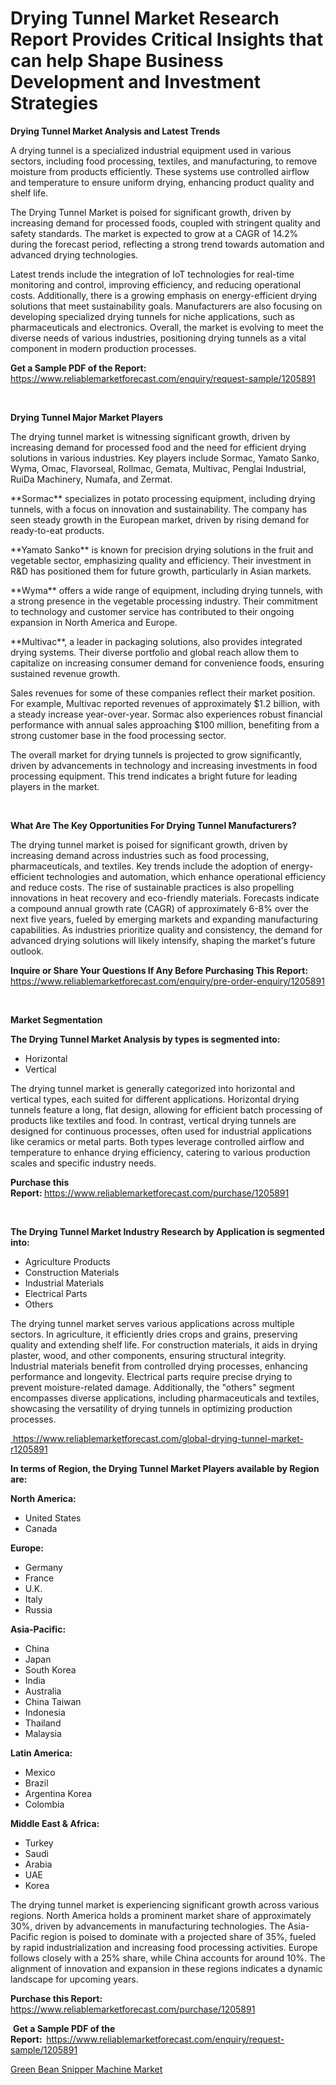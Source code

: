 <p><h1>Drying Tunnel Market Research Report Provides Critical Insights that can help Shape Business Development and Investment Strategies</h1></p><p><strong>Drying Tunnel Market Analysis and Latest Trends</strong></p>
<p><p>A drying tunnel is a specialized industrial equipment used in various sectors, including food processing, textiles, and manufacturing, to remove moisture from products efficiently. These systems use controlled airflow and temperature to ensure uniform drying, enhancing product quality and shelf life.</p><p>The Drying Tunnel Market is poised for significant growth, driven by increasing demand for processed foods, coupled with stringent quality and safety standards. The market is expected to grow at a CAGR of 14.2% during the forecast period, reflecting a strong trend towards automation and advanced drying technologies. </p><p>Latest trends include the integration of IoT technologies for real-time monitoring and control, improving efficiency, and reducing operational costs. Additionally, there is a growing emphasis on energy-efficient drying solutions that meet sustainability goals. Manufacturers are also focusing on developing specialized drying tunnels for niche applications, such as pharmaceuticals and electronics. Overall, the market is evolving to meet the diverse needs of various industries, positioning drying tunnels as a vital component in modern production processes.</p></p>
<p><strong>Get a Sample PDF of the Report:&nbsp;</strong> <a href="https://www.reliablemarketforecast.com/enquiry/request-sample/1205891?utm_campaign=2485&utm_medium=2&utm_source=Github&utm_content=ia&utm_term=19022025&utm_id=drying-tunnel">https://www.reliablemarketforecast.com/enquiry/request-sample/1205891</a></p>
<p>&nbsp;</p>
<p><strong>Drying Tunnel Major Market Players</strong></p>
<p><p>The drying tunnel market is witnessing significant growth, driven by increasing demand for processed food and the need for efficient drying solutions in various industries. Key players include Sormac, Yamato Sanko, Wyma, Omac, Flavorseal, Rollmac, Gemata, Multivac, Penglai Industrial, RuiDa Machinery, Numafa, and Zermat. </p><p>**Sormac** specializes in potato processing equipment, including drying tunnels, with a focus on innovation and sustainability. The company has seen steady growth in the European market, driven by rising demand for ready-to-eat products.</p><p>**Yamato Sanko** is known for precision drying solutions in the fruit and vegetable sector, emphasizing quality and efficiency. Their investment in R&D has positioned them for future growth, particularly in Asian markets.</p><p>**Wyma** offers a wide range of equipment, including drying tunnels, with a strong presence in the vegetable processing industry. Their commitment to technology and customer service has contributed to their ongoing expansion in North America and Europe.</p><p>**Multivac**, a leader in packaging solutions, also provides integrated drying systems. Their diverse portfolio and global reach allow them to capitalize on increasing consumer demand for convenience foods, ensuring sustained revenue growth.</p><p>Sales revenues for some of these companies reflect their market position. For example, Multivac reported revenues of approximately $1.2 billion, with a steady increase year-over-year. Sormac also experiences robust financial performance with annual sales approaching $100 million, benefiting from a strong customer base in the food processing sector.</p><p>The overall market for drying tunnels is projected to grow significantly, driven by advancements in technology and increasing investments in food processing equipment. This trend indicates a bright future for leading players in the market.</p></p>
<p>&nbsp;</p>
<p><strong>What Are The Key Opportunities For Drying Tunnel Manufacturers?</strong></p>
<p><p>The drying tunnel market is poised for significant growth, driven by increasing demand across industries such as food processing, pharmaceuticals, and textiles. Key trends include the adoption of energy-efficient technologies and automation, which enhance operational efficiency and reduce costs. The rise of sustainable practices is also propelling innovations in heat recovery and eco-friendly materials. Forecasts indicate a compound annual growth rate (CAGR) of approximately 6-8% over the next five years, fueled by emerging markets and expanding manufacturing capabilities. As industries prioritize quality and consistency, the demand for advanced drying solutions will likely intensify, shaping the market's future outlook.</p></p>
<p><strong>Inquire or Share Your Questions If Any Before Purchasing This Report:</strong> <a href="https://www.reliablemarketforecast.com/enquiry/pre-order-enquiry/1205891?utm_campaign=2485&utm_medium=2&utm_source=Github&utm_content=ia&utm_term=19022025&utm_id=drying-tunnel">https://www.reliablemarketforecast.com/enquiry/pre-order-enquiry/1205891</a></p>
<p>&nbsp;</p>
<p><strong>Market Segmentation</strong></p>
<p><strong>The Drying Tunnel Market Analysis by types is segmented into:</strong></p>
<p><ul><li>Horizontal</li><li>Vertical</li></ul></p>
<p><p>The drying tunnel market is generally categorized into horizontal and vertical types, each suited for different applications. Horizontal drying tunnels feature a long, flat design, allowing for efficient batch processing of products like textiles and food. In contrast, vertical drying tunnels are designed for continuous processes, often used for industrial applications like ceramics or metal parts. Both types leverage controlled airflow and temperature to enhance drying efficiency, catering to various production scales and specific industry needs.</p></p>
<p><strong>Purchase this Report:&nbsp;</strong><a href="https://www.reliablemarketforecast.com/purchase/1205891?utm_campaign=2485&utm_medium=2&utm_source=Github&utm_content=ia&utm_term=19022025&utm_id=drying-tunnel">https://www.reliablemarketforecast.com/purchase/1205891</a></p>
<p>&nbsp;</p>
<p><strong>The Drying Tunnel Market Industry Research by Application is segmented into:</strong></p>
<p><ul><li>Agriculture Products</li><li>Construction Materials</li><li>Industrial Materials</li><li>Electrical Parts</li><li>Others</li></ul></p>
<p><p>The drying tunnel market serves various applications across multiple sectors. In agriculture, it efficiently dries crops and grains, preserving quality and extending shelf life. For construction materials, it aids in drying plaster, wood, and other components, ensuring structural integrity. Industrial materials benefit from controlled drying processes, enhancing performance and longevity. Electrical parts require precise drying to prevent moisture-related damage. Additionally, the "others" segment encompasses diverse applications, including pharmaceuticals and textiles, showcasing the versatility of drying tunnels in optimizing production processes.</p></p>
<p><a href="https://www.reliablemarketforecast.com/global-drying-tunnel-market-r1205891?utm_campaign=2485&utm_medium=2&utm_source=Github&utm_content=ia&utm_term=19022025&utm_id=drying-tunnel">&nbsp;https://www.reliablemarketforecast.com/global-drying-tunnel-market-r1205891</a></p>
<p><strong>In terms of Region, the Drying Tunnel Market Players available by Region are:</strong></p>
<p>
    <p> <strong> North America: </strong>
        <ul>
            <li>United States</li>
            <li>Canada</li>
        </ul>
        </p> 
    <p> <strong> Europe: </strong>
        <ul>
            <li>Germany</li>
            <li>France</li>
            <li>U.K.</li>
            <li>Italy</li>
            <li>Russia</li>
        </ul>
        </p> 
    <p> <strong> Asia-Pacific: </strong>
        <ul>
            <li>China</li>
            <li>Japan</li>
            <li>South Korea</li>
            <li>India</li>
            <li>Australia</li>
            <li>China Taiwan</li>
            <li>Indonesia</li>
            <li>Thailand</li>
            <li>Malaysia</li>
        </ul>
        </p> 
    <p> <strong> Latin America: </strong>
        <ul>
            <li>Mexico</li>
            <li>Brazil</li>
            <li>Argentina Korea</li>
            <li>Colombia</li>
        </ul>
        </p> 
    <p> <strong> Middle East & Africa: </strong>
        <ul>
            <li>Turkey</li>
            <li>Saudi</li>
            <li>Arabia</li>
            <li>UAE</li>
            <li>Korea</li>
        </ul>
    </p>
    </p>
<p><p>The drying tunnel market is experiencing significant growth across various regions. North America holds a prominent market share of approximately 30%, driven by advancements in manufacturing technologies. The Asia-Pacific region is poised to dominate with a projected share of 35%, fueled by rapid industrialization and increasing food processing activities. Europe follows closely with a 25% share, while China accounts for around 10%. The alignment of innovation and expansion in these regions indicates a dynamic landscape for upcoming years.</p></p>
<p><strong>Purchase this Report: </strong><a href="https://www.reliablemarketforecast.com/purchase/1205891?utm_campaign=2485&utm_medium=2&utm_source=Github&utm_content=ia&utm_term=19022025&utm_id=drying-tunnel">https://www.reliablemarketforecast.com/purchase/1205891</a></p>
<p>&nbsp;<strong>Get a Sample PDF of the Report:&nbsp;&nbsp;</strong><a href="https://www.reliablemarketforecast.com/enquiry/request-sample/1205891?utm_campaign=2485&utm_medium=2&utm_source=Github&utm_content=ia&utm_term=19022025&utm_id=drying-tunnel">https://www.reliablemarketforecast.com/enquiry/request-sample/1205891</a></p>
<p><strong></strong></p>
<p><p><a href="https://github.com/mathastilley812967/Market-Research-Report-List-1/blob/main/green-bean-snipper-machine-market.md?utm_campaign=2485&utm_medium=2&utm_source=Github&utm_content=ia&utm_term=19022025&utm_id=drying-tunnel">Green Bean Snipper Machine Market</a></p></p>
